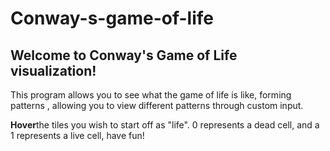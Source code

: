 # Conway-s-game-of-life

<h2> Welcome to Conway's Game of Life visualization! </h2>

<p>This program allows you to see what the game of life is like, forming patterns , allowing you to view different patterns through custom input.</p>

<p><b>Hover</b>the tiles you wish to start off as "life". 0 represents a dead cell, and a 1 represents a live cell, have fun! </p>
